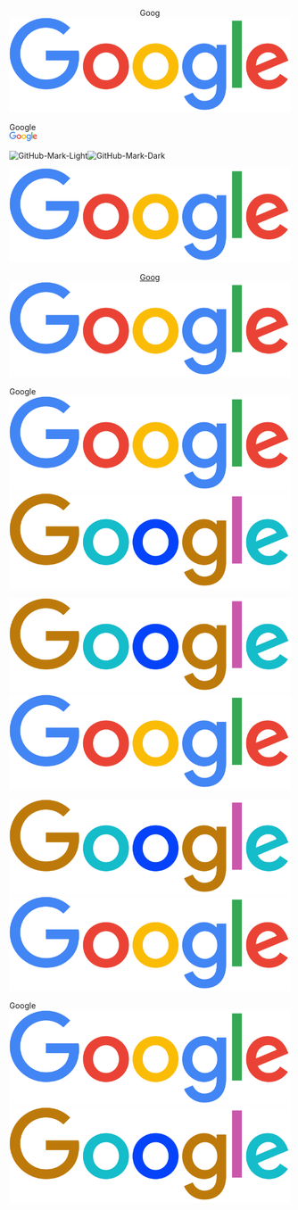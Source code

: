 <p align="center">
<link href="https://google.com">
Goog
    <picture>
      <source media="(prefers-color-scheme: dark)" srcset="img/logo_light.png">
      <source media="(prefers-color-scheme: light)" srcset="img/logo.png">
      <img alt="Shows a black logo in light color mode and a white one in dark color mode." src="img/logo.png">
    </picture>
</link>
</p>

Google <br> <picture><source srcset="img/logo_light.png" media="(prefers-color-scheme: dark)"><a href="https://google.com/"><img src="img/logo.png" alt="Google" width="50"></a></picture>

![GitHub-Mark-Light](https://user-images.githubusercontent.com/3369400/139447912-e0f43f33-6d9f-45f8-be46-2df5bbc91289.png#gh-dark-mode-only)![GitHub-Mark-Dark](https://user-images.githubusercontent.com/3369400/139448065-39a229ba-4b06-434b-bc67-616e2ed80c8f.png#gh-light-mode-only)

<p align="center">
    <picture>
      <source media="(prefers-color-scheme: dark)" srcset="img/logo_light.png">
      <source media="(prefers-color-scheme: light)" srcset="img/logo.png">
      <img alt="Shows a black logo in light color mode and a white one in dark color mode." src="img/logo.png">
    </picture>
</p>

<p align="center">
<a href="https://google.com">
Goog
    <picture>
      <source media="(prefers-color-scheme: dark)" srcset="img/logo_light.png">
      <source media="(prefers-color-scheme: light)" srcset="img/logo.png">
      <img alt="Shows a black logo in light color mode and a white one in dark color mode." src="img/logo.png">
    </picture>
</a>
</p>

Google
![Google light](img/logo.png#gh-light-mode-only)
![Google dark](img/logo_light.png#gh-dark-mode-only)

![Google-Mark-Light](img/logo_light.png#gh-dark-mode-only)![Google-Mark-Dark](img/logo.png#gh-light-mode-only)

![Logo](img/logo_light.png#gh-dark-mode-only)![Logo-dark](img/logo.png#gh-light-mode-only)

Google <br>
<a href="https://google.com/">
  ![Google light](img/logo.png#gh-light-mode-only)
  ![Google dark](img/logo_light.png#gh-dark-mode-only)
</a>